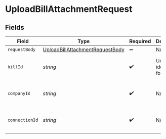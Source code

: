# UploadBillAttachmentRequest


## Fields

| Field                                                                                         | Type                                                                                          | Required                                                                                      | Description                                                                                   | Example                                                                                       |
| --------------------------------------------------------------------------------------------- | --------------------------------------------------------------------------------------------- | --------------------------------------------------------------------------------------------- | --------------------------------------------------------------------------------------------- | --------------------------------------------------------------------------------------------- |
| `requestBody`                                                                                 | [UploadBillAttachmentRequestBody](../../models/operations/UploadBillAttachmentRequestBody.md) | :heavy_minus_sign:                                                                            | N/A                                                                                           |                                                                                               |
| `billId`                                                                                      | *string*                                                                                      | :heavy_check_mark:                                                                            | Unique identifier for a bill                                                                  | 13d946f0-c5d5-42bc-b092-97ece17923ab                                                          |
| `companyId`                                                                                   | *string*                                                                                      | :heavy_check_mark:                                                                            | N/A                                                                                           | 8a210b68-6988-11ed-a1eb-0242ac120002                                                          |
| `connectionId`                                                                                | *string*                                                                                      | :heavy_check_mark:                                                                            | N/A                                                                                           | 2e9d2c44-f675-40ba-8049-353bfcb5e171                                                          |